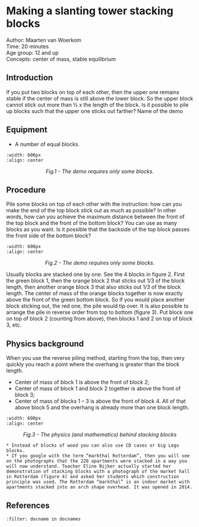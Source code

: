 # Making a slanting tower stacking blocks

Author:     Maarten van Woerkom\
Time: 		20 minutes\
Age group: 	12 and up\
Concepts: 	center of mass, stable equilibrium

## Introduction
If you put two blocks on top of each other, then the upper one remains stable if the center of mass is still above the lower block. So the upper block cannot stick out more than ½ x the length of the block. Is it possible to pile up blocks such that the upper one sticks out farther?
Name of the demo

## Equipment
* A number of equal blocks.
```{image} dm04_figure1.jpg
:width: 600px
:align: center
```
<center><i>Fig.1 - The demo requires only some blocks.</i></center>

## Procedure
Pile some blocks on top of each other with the instruction: how can you make the end of the top block stick out as much as possible? In other words, how can you achieve the maximum distance between the front of the top block and the front of the bottom block? You can use as many blocks as you want.
Is it possible that the backside of the top block passes the front side of the bottom block?

```{image} dm04_figure2.jpg
:width: 600px
:align: center
```
<center><i>Fig.2 - The demo requires only some blocks.</i></center>

Usually blocks are stacked one by one. See the 4 blocks in figure 2. First the green block 1, then the orange block 2 that sticks out 1/3 of the block length, then another orange block 3 that also sticks out 1/3 of the block length.
The center of mass of the orange blocks together is now exactly above the front of the green bottom block. So if you would place another block sticking out, the red one, the pile would tip over.
It is also possible to arrange the pile in reverse order from top to bottom (figure 3). Put block one on top of block 2 (counting from above), then blocks 1 and 2 on top of block 3, etc.

## Physics background
When you use the reverse piling method, starting from the top, then very quickly you reach a point where the overhang is greater than the block length. 
* Center of mass of block 1 is above the front of block 2;
* Center of mass of block 1 and block 2 together is above the front of block 3;
* Center of mass of blocks 1 – 3 is above the front of block 4.
All of that above block 5 and the overhang is already more than one block length.
```{image} dm04_figure3.jpg
:width: 600px
:align: center
```
<center><i>Fig.3 - The physics (and mathematics) behind stacking blocks</i></center>

```{Tip}
* Instead of blocks of wood you can also use CD cases or big Lego blocks.
* If you google with the term “markthal Rotterdam”, then you will see on the photographs that the 228 apartments were stacked in a way you will now understand. Teacher Eline Bijker actually started her demonstration of stacking blocks with a photograph of the market hall in Rotterdam (figure 4) and asked her students which construction principle was used. The Rotterdam “markthal” is an indoor market with apartments stacked into an arch shape overhead. It was opened in 2014.
```

## References
```{bibliography}
:filter: docname in docnames
```